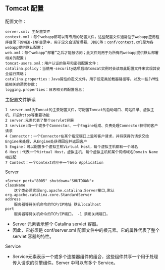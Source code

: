 ## Tomcat 配置

配置文件：

    server.xml: 主配置文件
    context.xml：每个webapp都可以有专用的配置文件，这些配置文件通常位于webapp应用程序目录下的WEB-INF目录中，用于定义会话管理器、JDBC等；conf/context.xml是为各webapp提供默认配置；
    web.xml：每个webapp“部署”之后才能被访问；此文件则用于为所有的webapp提供默认部署相关的配置；
    tomcat-users.xml：用户认证的账号和密码配置文件；
    catalina.policy：当使用-security选项启动tomcat实例时会读取此配置文件来实现其安全运行策略；
    catalina.properties：Java属性的定义文件，用于设定类加载器路径等，以及一些JVM性能相关的调优参数；
    logging.properties：日志相关的配置信息；


主配置文件解读

    1 server.xml为Tomcat的主要配置文件，可配置Tomcat的启动端口、网站目录、虚拟主机、开启https等重要功能
    2 server:元素代表了整个servlet容器
    3 service:由一个或多个Connector、一个Engine组成、负责处理Connector获得的客户请求
    4 Connector：一个Connector在某个指定端口上监听客户请求，并将获得的请求交给Engine来处理，从Engine处获得回应并返回客户
    5 Engine：可以配置多个虚拟主机Virtual Host，每个虚拟主机都有一个域名
    6 Host：代表一个Virtual Host，虚拟主机，每个虚拟主机和某个网络域名Domain Name相匹配
    7 Context：一个Context对应于一个Web Application

Server

    <Server port="8005" shutdown="SHUTDOWN">
    className
        这个类必须实现org.apache.catalina.Server接口,默认 org.apache.catalina.core.StandardServer
    address
        服务器等待关机命令的TCP/IP地址 默认localhost
    port
        服务器等待关机命令的TCP/IP端口。 -1 禁用关闭端口。

 - Server 元素表示整个 Catalina servlet 容器。
 - 因此，它必须是 conf/server.xml 配置文件中的根元素。它的属性代表了整个 servlet 容器的特性。

Service

 - Service元素表示一个或多个连接器组件的组合，这些组件共享一个用于处理传入请求的引擎组件。Server 中可以有多个 Service。
